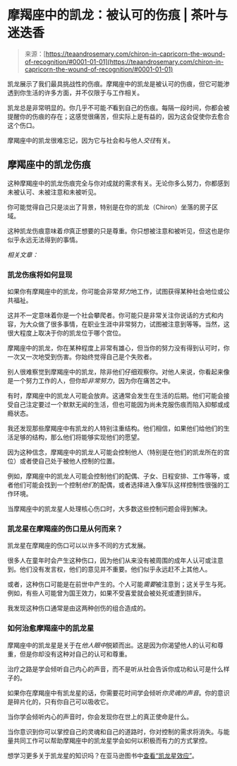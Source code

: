 <!--yml

category: 未分类

date: 2024-06-12 18:22:37

-->

# 摩羯座中的凯龙：被认可的伤痕 | 茶叶与迷迭香

> 来源：[https://teaandrosemary.com/chiron-in-capricorn-the-wound-of-recognition/#0001-01-01](https://teaandrosemary.com/chiron-in-capricorn-the-wound-of-recognition/#0001-01-01)

凯龙展示了我们最具挑战性的伤痕。摩羯座中的凯龙是被认可的伤痕，但它可能渗透到你生活的许多方面，并不仅限于与工作相关。

凯龙总是非常明显的。你几乎不可能*不*看到自己的伤痕。每隔一段时间，你都会被提醒你的伤痕的存在；这感觉很痛苦，但实际上是有益的，因为这会促使你去愈合这个伤口。

摩羯座中的凯龙很难忘记，因为它与社会和与他人*交往*有关。

## 摩羯座中的凯龙伤痕

这种摩羯座中的凯龙伤痕完全与你对成就的需求有关。无论你多么努力，你都感到未被认可、未被注意和未被听见。

你可能觉得自己只是淡出了背景，特别是在你的凯龙（Chiron）坐落的房子区域。

这种凯龙伤痕意味着*你*真正想要的只是尊重。你只想被注意和被听见，但这也是你似乎永远无法得到的事情。

*相关文章：*

### 凯龙伤痕将如何显现

如果你有摩羯座中的凯龙，你可能会非常*努力*地工作，试图获得某种社会地位或公共福祉。

这并不一定意味着你是一个社会攀爬者。你可能只是非常关注你说话的方式和内容，为大众做了很多事情，在职业生涯中非常努力，试图被注意到等等。当然，这很大程度上取决于你的凯龙位于哪个宫位。

摩羯座中的凯龙，你在某种程度上非常有雄心，但当你的努力没有得到认可时，你一次又一次地受到伤害。你始终觉得自己是个失败者。

别人很难察觉到摩羯座中的凯龙，除非他们仔细观察你。对他人来说，你看起来像是一个努力工作的人，但你却*非常努力*，因为你在痛苦之中。

有时，摩羯座中的凯龙人可能会放弃。这通常会发生在生活的后期。他们可能会接受自己注定要过一个默默无闻的生活，但也可能因为尚未克服伤痕而陷入抑郁或成瘾状态。

我还发现那些摩羯座中有凯龙的人特别注重结构。他们相信，如果他们给他们的生活足够的结构，那么他们将能够实现他们的愿望。

因为这种信念，摩羯座中的凯龙人可能会控制他人（特别是在他们的凯龙所在的宫位）或者使自己处于被他人控制的位置。

例如，摩羯座中的凯龙人可能会控制他们的配偶、子女、日程安排、工作等等，或者他们可能会找到一个控制*他们*的配偶，或者选择进入像军队这样控制性很强的工作环境。

当摩羯座中的凯龙星人处理核心伤口时，大多数这些控制问题会得到解决。

### 凯龙星在摩羯座的伤口是从何而来？

凯龙星在摩羯座的伤口可以以许多不同的方式发展。

很多人在童年时会产生这种伤口，因为他们从来没有被周围的成年人认可或注意到。他们没有发言权，他们的意见并不重要。他们似乎永远赶不上其他人。

或者，这种伤口可能是在前世中产生的。个人可能*需要*被注意到；这关乎生与死。例如，有些人可能曾为国王效力，如果不受喜爱就会被处死或遭到排斥。

我发现这种伤口通常是由这两种创伤的组合造成的。

### 如何治愈摩羯座中的凯龙星

摩羯座中的凯龙星是关于在*他人眼中*脱颖而出。这是因为你渴望他人的认可和尊重，但是你却没有这种对自己的认可和尊重。

治疗之路是学会倾听自己内心的声音，而不是听从社会告诉你成功和认可是什么样子的。

如果你在摩羯座中有凯龙星的话，你需要花时间学会倾听*你灵魂的声音*。你的意识是碎片化的，只有你自己可以吸收它。

当你学会倾听内心的声音时，你会发现你在世上的真正使命是什么。

当你意识到你可以掌控自己的灵魂和自己的道路时，你对控制的需求将消失。与能量共同工作可以帮助摩羯座中的凯龙星学会如何以积极而有力的方式掌控。

想学习更多关于凯龙星的知识吗？在亚马逊图书中[查看“凯龙星效应”](https://rstyle.me/+2cz2CZ8qeyPg_M9_cW3uXA)。
